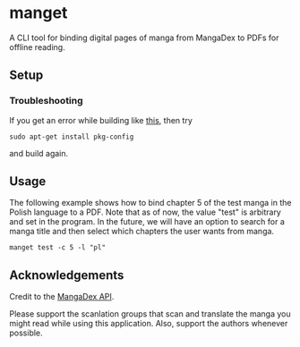 # manget

A CLI tool for binding digital pages of manga from MangaDex to PDFs for offline reading.

## Setup

### Troubleshooting

If you get an error while building like [this](https://github.com/rust-lang/rls/issues/250), then try
```
sudo apt-get install pkg-config
```
and build again.


## Usage

The following example shows how to bind chapter 5 of the test manga in the Polish language to a PDF. Note that as of now, the value "test" is arbitrary and set in the program. In the future, we will have an option to search for a manga title and then select which chapters the user wants from manga.
```
manget test -c 5 -l "pl"
```


## Acknowledgements 

Credit to the [MangaDex API](https://api.mangadex.org/docs/).

Please support the scanlation groups that scan and translate the manga you might read while using this application. Also, support the authors whenever possible.

